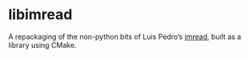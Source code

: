 libimread
=========

A repackaging of the non-python bits of Luis Pedro’s [imread](https://github.com/luispedro/imread), built as a library using CMake.
